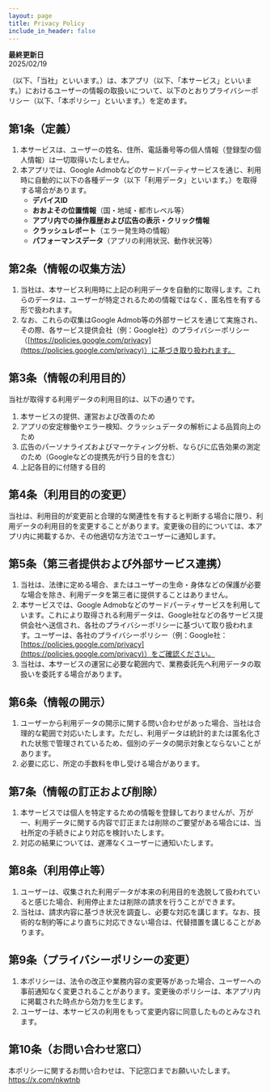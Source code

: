 ```yaml
---
layout: page
title: Privacy Policy
include_in_header: false
---
```


**最終更新日**  
2025/02/19

（以下、「当社」といいます。）は、本アプリ（以下、「本サービス」といいます。）におけるユーザーの情報の取扱いについて、以下のとおりプライバシーポリシー（以下、「本ポリシー」といいます。）を定めます。

## 第1条（定義）

1. 本サービスは、ユーザーの姓名、住所、電話番号等の個人情報（登録型の個人情報）は一切取得いたしません。  
2. 本アプリでは、Google Admobなどのサードパーティサービスを通じ、利用時に自動的に以下の各種データ（以下「利用データ」といいます。）を取得する場合があります。  
   - **デバイスID**  
   - **おおよその位置情報**（国・地域・都市レベル等）  
   - **アプリ内での操作履歴および広告の表示・クリック情報**  
   - **クラッシュレポート**（エラー発生時の情報）  
   - **パフォーマンスデータ**（アプリの利用状況、動作状況等）

## 第2条（情報の収集方法）

1. 当社は、本サービス利用時に上記の利用データを自動的に取得します。これらのデータは、ユーザーが特定されるための情報ではなく、匿名性を有する形で扱われます。  
2. なお、これらの収集はGoogle Admob等の外部サービスを通じて実施され、その際、各サービス提供会社（例：Google社）のプライバシーポリシー（[https://policies.google.com/privacy](https://policies.google.com/privacy)）に基づき取り扱われます。

## 第3条（情報の利用目的）

当社が取得する利用データの利用目的は、以下の通りです。

1. 本サービスの提供、運営および改善のため  
2. アプリの安定稼働やエラー検知、クラッシュデータの解析による品質向上のため  
3. 広告のパーソナライズおよびマーケティング分析、ならびに広告効果の測定のため（Googleなどの提携先が行う目的を含む）  
4. 上記各目的に付随する目的

## 第4条（利用目的の変更）

当社は、利用目的が変更前と合理的な関連性を有すると判断する場合に限り、利用データの利用目的を変更することがあります。変更後の目的については、本アプリ内に掲載するか、その他適切な方法でユーザーに通知します。

## 第5条（第三者提供および外部サービス連携）

1. 当社は、法律に定める場合、またはユーザーの生命・身体などの保護が必要な場合を除き、利用データを第三者に提供することはありません。  
2. 本サービスでは、Google Admobなどのサードパーティサービスを利用しています。これにより取得される利用データは、Google社などの各サービス提供会社へ送信され、各社のプライバシーポリシーに基づいて取り扱われます。ユーザーは、各社のプライバシーポリシー（例：Google社：[https://policies.google.com/privacy](https://policies.google.com/privacy)）をご確認ください。  
3. 当社は、本サービスの運営に必要な範囲内で、業務委託先へ利用データの取扱いを委託する場合があります。

## 第6条（情報の開示）

1. ユーザーから利用データの開示に関する問い合わせがあった場合、当社は合理的な範囲で対応いたします。ただし、利用データは統計的または匿名化された状態で管理されているため、個別のデータの開示対象とならないことがあります。  
2. 必要に応じ、所定の手数料を申し受ける場合があります。

## 第7条（情報の訂正および削除）

1. 本サービスでは個人を特定するための情報を登録しておりませんが、万が一、利用データに関する内容で訂正または削除のご要望がある場合には、当社所定の手続きにより対応を検討いたします。  
2. 対応の結果については、遅滞なくユーザーに通知いたします。

## 第8条（利用停止等）

1. ユーザーは、収集された利用データが本来の利用目的を逸脱して扱われていると感じた場合、利用停止または削除の請求を行うことができます。  
2. 当社は、請求内容に基づき状況を調査し、必要な対応を講じます。なお、技術的な制約等により直ちに対応できない場合は、代替措置を講じることがあります。

## 第9条（プライバシーポリシーの変更）

1. 本ポリシーは、法令の改正や業務内容の変更等があった場合、ユーザーへの事前通知なく変更されることがあります。変更後のポリシーは、本アプリ内に掲載された時点から効力を生じます。  
2. ユーザーは、本サービスの利用をもって変更内容に同意したものとみなされます。

## 第10条（お問い合わせ窓口）

本ポリシーに関するお問い合わせは、下記窓口までお願いいたします。  
https://x.com/nkwtnb

